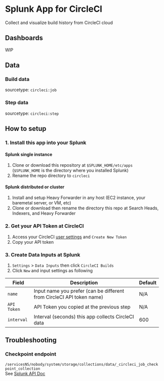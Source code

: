 # Splunk App for CircleCI

Collect and visualize build history from CircleCI cloud

## Dashboards

WIP

## Data

### Build data

sourcetype: `circleci:job`

### Step data

sourcetype: `circleci:step`

## How to setup

### 1. Install this app into your Splunk

#### Splunk single instance

1. Clone or download this repository at `$SPLUNK_HOME/etc/apps` (`$SPLUNK_HOME` is the directory where you installed Splunk)
2. Rename the repo directory to `circleci`

#### Splunk distributed or cluster

1. Install and setup Heavy Forwarder in any host (EC2 instance, your baremetal server, or VM, etc)
2. Clone or download then rename the directory this repo at Search Heads, Indexers, and Heavy Forwarder 


### 2. Get your API Token at CircleCI

1. Access your CircleCI [user settings](https://app.circleci.com/settings/user/tokens) and `Create New Token`
2. Copy your API token

### 3. Create Data Inputs at Splunk

1. `Settings` > `Data Inputs` then click `CircleCI Builds`
2. Click `New` and input settings as following 

Field | Description | Default
------|-------------|--------
`name` | Input name you prefer (can be different from CircleCI API token name) | N/A
`API Token` | API Token you copied at the previous step | N/A
`interval` | Interval (seconds) this app collects CircleCI data | 600

## Troubleshooting

### Checkpoint endpoint

`/servicesNS/nobody/system/storage/collections/data/_circleci_job_checkpoint_collection`  
See [Splunk API Doc](https://docs.splunk.com/Documentation/Splunk/8.0.5/RESTREF/RESTkvstore)
